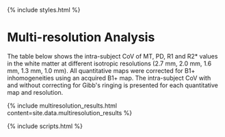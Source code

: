 ---
---

{% include styles.html %}

# Multi-resolution Analysis

The table below shows the intra-subject CoV of MT, PD, R1 and R2* values in the white matter at different isotropic resolutions (2.7 mm, 2.0 mm, 1.6 mm, 1.3 mm, 1.0 mm). All quantitative maps were corrected for B1+ inhomogeneities using an acquired B1+ map. The intra-subject CoV with and without correcting for Gibb's ringing is presented for each quantitative map and resolution.

{% include multiresolution_results.html content=site.data.multiresolution_results %}

{% include scripts.html %}